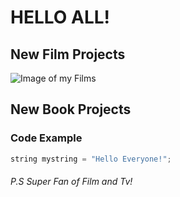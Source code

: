 # HELLO ALL!

## New Film Projects
![Image of my Films](https://github.com/user-attachments/assets/0572a90e-0390-470b-aa17-9f9a5aaa34d6)

## New Book Projects

### Code Example
``` java
string mystring = "Hello Everyone!";
```

###### P.S Super Fan of Film and Tv!
